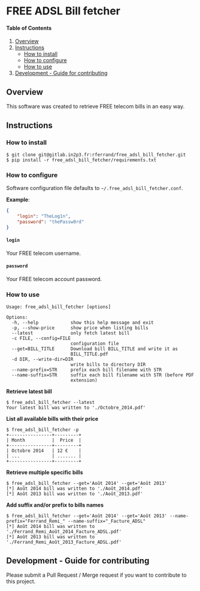 # FREE ADSL Bill fetcher

#### Table of Contents

1. [Overview](#overview)
2. [Instructions](#instructions)
    * [How to install](#how_to_install)
    * [How to configure](#how_to_configure)
    * [How to use](#how_to_use)
3. [Development - Guide for contributing](#development)

## Overview

This software was created to retrieve FREE telecom bills in an easy way.

## Instructions

### How to install

```
$ git clone git@gitlab.in2p3.fr:rferrand/free_adsl_bill_fetcher.git 
$ pip install -r free_adsl_bill_fetcher/requirements.txt
```

### How to configure

Software configuration file defaults to `~/.free_adsl_bill_fetcher.conf`.

**Example**:

```json
{
    "login": "TheLog1n",
    "password": "thePassw0rd"
}
```

#### `login`

Your FREE telecom username.

#### `password`

Your FREE telecom account password.

### How to use 

```
Usage: free_adsl_bill_fetcher [options]

Options:
  -h, --help            show this help message and exit
  -p, --show-price      show price when listing bills
  --latest              only fetch latest bill
  -c FILE, --config=FILE
                        configuration file
  --get=BILL_TITLE      Download bill BILL_TITLE and write it as
                        BILL_TITLE.pdf
  -d DIR, --write-dir=DIR
                        write bills to directory DIR
  --name-prefix=STR     prefix each bill filename with STR
  --name-suffix=STR     suffix each bill filename with STR (before PDF
                        extension)
```

**Retrieve latest bill**

```
$ free_adsl_bill_fetcher --latest
Your latest bill was written to './Octobre_2014.pdf'
```

**List all available bills with their price**

```
$ free_adsl_bill_fetcher -p
+----------------+---------+
| Month          |  Price  |
+----------------+---------+
| Octobre 2014   | 12 €    |
| ...            | ....... |
+----------------+---------+
```

**Retrieve multiple specific bills**

```
$ free_adsl_bill_fetcher --get='Août 2014' --get='Août 2013'
[*] Août 2014 bill was written to './Août_2014.pdf'
[*] Août 2013 bill was written to './Août_2013.pdf'
```

**Add suffix and/or prefix to bills names**

```
$ free_adsl_bill_fetcher --get='Août 2014' --get='Août 2013' --name-prefix="Ferrand_Remi_" --name-suffix="_Facture_ADSL"
[*] Août 2014 bill was written to './Ferrand_Remi_Août_2014_Facture_ADSL.pdf'
[*] Août 2013 bill was written to './Ferrand_Remi_Août_2013_Facture_ADSL.pdf'
```

## Development - Guide for contributing

Please submit a Pull Request / Merge request if you want to contribute to this project.
